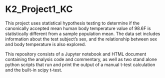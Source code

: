 # K2_Project1_KC

This project uses statistical hypothesis testing to determine if the canonically accepted mean human body temperature value of 98.6F is statistically different from a sample population mean. The data set includes information about the test subject’s sex, and the relationship between sex and body temperature is also explored.

This repository consists of a Jupyter notebook and HTML document containing the analysis code and commentary, as well as two stand alone python scripts that run and print the output of a manual t-test calculation and the built-in scipy t-test. 
